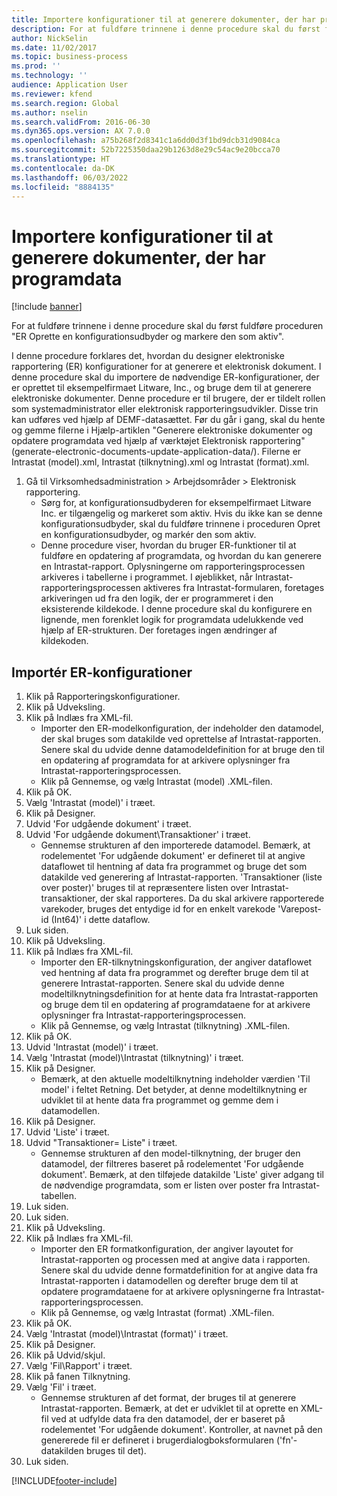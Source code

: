 ```yaml
---
title: Importere konfigurationer til at generere dokumenter, der har programdata
description: For at fuldføre trinnene i denne procedure skal du først fuldføre proceduren "ER Oprette en konfigurationsudbyder og markere den som aktiv".
author: NickSelin
ms.date: 11/02/2017
ms.topic: business-process
ms.prod: ''
ms.technology: ''
audience: Application User
ms.reviewer: kfend
ms.search.region: Global
ms.author: nselin
ms.search.validFrom: 2016-06-30
ms.dyn365.ops.version: AX 7.0.0
ms.openlocfilehash: a75b268f2d8341c1a6dd0d3f1bd9dcb31d9084ca
ms.sourcegitcommit: 52b7225350daa29b1263d8e29c54ac9e20bcca70
ms.translationtype: HT
ms.contentlocale: da-DK
ms.lasthandoff: 06/03/2022
ms.locfileid: "8884135"
---
```

# <a name="import-configurations-to-generate-documents-that-have-application-data"></a>Importere konfigurationer til at generere dokumenter, der har programdata

[!include [banner](../../includes/banner.md)]

For at fuldføre trinnene i denne procedure skal du først fuldføre proceduren "ER Oprette en konfigurationsudbyder og markere den som aktiv".

I denne procedure forklares det, hvordan du designer elektroniske rapportering (ER) konfigurationer for at generere et elektronisk dokument. I denne procedure skal du importere de nødvendige ER-konfigurationer, der er oprettet til eksempelfirmaet Litware, Inc., og bruge dem til at generere elektroniske dokumenter. Denne procedure er til brugere, der er tildelt rollen som systemadministrator eller elektronisk rapporteringsudvikler. Disse trin kan udføres ved hjælp af DEMF-datasættet. Før du går i gang, skal du hente og gemme filerne i Hjælp-artiklen "Generere elektroniske dokumenter og opdatere programdata ved hjælp af værktøjet Elektronisk rapportering" (generate-electronic-documents-update-application-data/). Filerne er Intrastat (model).xml, Intrastat (tilknytning).xml og Intrastat (format).xml.

1. Gå til Virksomhedsadministration > Arbejdsområder > Elektronisk rapportering.
    * Sørg for, at konfigurationsudbyderen for eksempelfirmaet Litware Inc. er tilgængelig og markeret som aktiv. Hvis du ikke kan se denne konfigurationsudbyder, skal du fuldføre trinnene i proceduren Opret en konfigurationsudbyder, og markér den som aktiv.  
    * Denne procedure viser, hvordan du bruger ER-funktioner til at fuldføre en opdatering af programdata, og hvordan du kan generere en Intrastat-rapport. Oplysningerne om rapporteringsprocessen arkiveres i tabellerne i programmet. I øjeblikket, når Intrastat-rapporteringsprocessen aktiveres fra Intrastat-formularen, foretages arkiveringen ud fra den logik, der er programmeret i den eksisterende kildekode. I denne procedure skal du konfigurere en lignende, men forenklet logik for programdata udelukkende ved hjælp af ER-strukturen. Der foretages ingen ændringer af kildekoden.   

## <a name="import-er-configurations"></a>Importér ER-konfigurationer
1. Klik på Rapporteringskonfigurationer.
2. Klik på Udveksling.
3. Klik på Indlæs fra XML-fil.
    * Importer den ER-modelkonfiguration, der indeholder den datamodel, der skal bruges som datakilde ved oprettelse af Intrastat-rapporten. Senere skal du udvide denne datamodeldefinition for at bruge den til en opdatering af programdata for at arkivere oplysninger fra Intrastat-rapporteringsprocessen.   
    * Klik på Gennemse, og vælg Intrastat (model) .XML-filen.  
4. Klik på OK.
5. Vælg 'Intrastat (model)' i træet.
6. Klik på Designer.
7. Udvid 'For udgående dokument' i træet.
8. Udvid 'For udgående dokument\Transaktioner' i træet.
    * Gennemse strukturen af den importerede datamodel. Bemærk, at rodelementet 'For udgående dokument' er defineret til at angive dataflowet til hentning af data fra programmet og bruge det som datakilde ved generering af Intrastat-rapporten. 'Transaktioner (liste over poster)' bruges til at repræsentere listen over Intrastat-transaktioner, der skal rapporteres. Da du skal arkivere rapporterede varekoder, bruges det entydige id for en enkelt varekode 'Varepost-id (Int64)' i dette dataflow.   
9. Luk siden.
10. Klik på Udveksling.
11. Klik på Indlæs fra XML-fil.
    * Importer den ER-tilknytningskonfiguration, der angiver dataflowet ved hentning af data fra programmet og derefter bruge dem til at generere Intrastat-rapporten. Senere skal du udvide denne modeltilknytningsdefinition for at hente data fra Intrastat-rapporten og bruge dem til en opdatering af programdataene for at arkivere oplysninger fra Intrastat-rapporteringsprocessen.   
    * Klik på Gennemse, og vælg Intrastat (tilknytning) .XML-filen.  
12. Klik på OK.
13. Udvid 'Intrastat (model)' i træet.
14. Vælg 'Intrastat (model)\Intrastat (tilknytning)' i træet.
15. Klik på Designer.
    * Bemærk, at den aktuelle modeltilknytning indeholder værdien 'Til model' i feltet Retning. Det betyder, at denne modeltilknytning er udviklet til at hente data fra programmet og gemme dem i datamodellen.  
16. Klik på Designer.
17. Udvid 'Liste' i træet.
18. Udvid "Transaktioner= Liste" i træet.
    * Gennemse strukturen af den model-tilknytning, der bruger den datamodel, der filtreres baseret på rodelementet 'For udgående dokument'. Bemærk, at den tilføjede datakilde 'Liste' giver adgang til de nødvendige programdata, som er listen over poster fra Intrastat-tabellen.  
19. Luk siden.
20. Luk siden.
21. Klik på Udveksling.
22. Klik på Indlæs fra XML-fil.
    * Importer den ER formatkonfiguration, der angiver layoutet for Intrastat-rapporten og processen med at angive data i rapporten. Senere skal du udvide denne formatdefinition for at angive data fra Intrastat-rapporten i datamodellen og derefter bruge dem til at opdatere programdataene for at arkivere oplysningerne fra Intrastat-rapporteringsprocessen.   
    * Klik på Gennemse, og vælg Intrastat (format) .XML-filen.  
23. Klik på OK.
24. Vælg 'Intrastat (model)\Intrastat (format)' i træet.
25. Klik på Designer.
26. Klik på Udvid/skjul.
27. Vælg 'Fil\Rapport' i træet.
28. Klik på fanen Tilknytning.
29. Vælg 'Fil' i træet.
    * Gennemse strukturen af det format, der bruges til at generere Intrastat-rapporten. Bemærk, at det er udviklet til at oprette en XML-fil ved at udfylde data fra den datamodel, der er baseret på rodelementet 'For udgående dokument'. Kontroller, at navnet på den genererede fil er defineret i brugerdialogboksformularen ('fn'-datakilden bruges til det).   
30. Luk siden.



[!INCLUDE[footer-include](../../../../includes/footer-banner.md)]